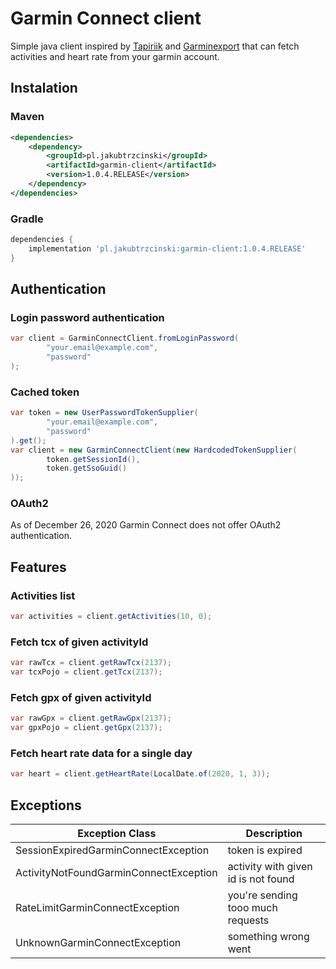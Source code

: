# Garmin Connect client
Simple java client inspired by
[Tapiriik](https://github.com/cpfair/tapiriik) and 
[Garminexport](https://github.com/petergardfjall/garminexport) 
that can fetch activities and heart rate from your garmin account. 

## Instalation

### Maven 
```xml
<dependencies>
    <dependency>
        <groupId>pl.jakubtrzcinski</groupId>
        <artifactId>garmin-client</artifactId>
        <version>1.0.4.RELEASE</version>
    </dependency>
</dependencies>
```

### Gradle
```groovy
dependencies {
    implementation 'pl.jakubtrzcinski:garmin-client:1.0.4.RELEASE'
}
```

## Authentication

### Login password authentication

```java
var client = GarminConnectClient.fromLoginPassword(
        "your.email@example.com", 
        "password"
);
```
### Cached token

```java
var token = new UserPasswordTokenSupplier(
        "your.email@example.com",
        "password"
).get();
var client = new GarminConnectClient(new HardcodedTokenSupplier(
        token.getSessionId(),
        token.getSsoGuid()
));
```

### OAuth2

As of December 26, 2020 Garmin Connect does not offer OAuth2 authentication. 



## Features

### Activities list

```java
var activities = client.getActivities(10, 0);
```

### Fetch tcx of given activityId

```java
var rawTcx = client.getRawTcx(2137);
var tcxPojo = client.getTcx(2137);
```

### Fetch gpx of given activityId

```java
var rawGpx = client.getRawGpx(2137);
var gpxPojo = client.getGpx(2137);
```

### Fetch heart rate data for a single day

```java
var heart = client.getHeartRate(LocalDate.of(2020, 1, 3));
```

## Exceptions

| Exception Class                        | Description                         |
|----------------------------------------|-------------------------------------|
| SessionExpiredGarminConnectException   | token is expired                    |
| ActivityNotFoundGarminConnectException | activity with given id is not found |
| RateLimitGarminConnectException        | you're sending tooo much requests   |
| UnknownGarminConnectException          | something wrong went                |
     
